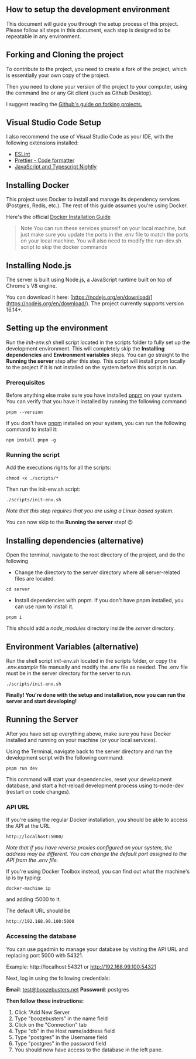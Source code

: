 ## How to setup the development environment

This document will guide you through the setup process of this project. Please follow all steps in this document, each step is designed to be repeatable in any environment.

## Forking and Cloning the project

To contribute to the project, you need to create a fork of the project, which is essentially your own copy of the project.

Then you need to clone your version of the project to your computer, using the command line or any Git client (such as Github Desktop).

I suggest reading the [Github's guide on forking projects.](https://guides.github.com/activities/forking/)

## Visual Studio Code Setup

I also recommend the use of Visual Studio Code as your IDE, with the following extensions installed:

- [ESLint](https://marketplace.visualstudio.com/items?itemName=dbaeumer.vscode-eslint)
- [Prettier - Code formatter](https://marketplace.visualstudio.com/items?itemName=esbenp.prettier-vscode)
- [JavaScript and Typescript Nightly](https://marketplace.visualstudio.com/items?itemName=ms-vscode.vscode-typescript-next)

## Installing Docker

This project uses Docker to install and manage its dependency services (Postgres, Redis, etc.). The rest of this guide assumes you're using Docker.

Here's the official [Docker Installation Guide](https://docs.docker.com/get-docker/)

> Note You can run these services yourself on your local machine, but just make sure you update the ports in the .env file to match the ports on your local machine. You will also need to modify the run-dev.sh script to skip the docker commands

## Installing Node.js

The server is built using Node.js, a JavaScript runtime built on top of Chrome's V8 engine.

You can download it here: [https://nodejs.org/en/download/](https://nodejs.org/en/download/). The project currently supports version 16.14+.

## Setting up the environment

Run the _init-env.sh_ shell script located in the scripts folder to fully set up the development environment. This will completely skip the **Installing dependencies** and **Environment variables** steps. You can go straight to the **Running the server** step after this step. This script will install pnpm locally to the project if it is not installed on the system before this script is run.

### Prerequisites

Before anything else make sure you have installed [pnpm](https://www.npmjs.com/package/pnpm) on your system. You can verify that you have it installed by running the following command:

```
pnpm --version
```

If you don't have [pnpm](https://www.npmjs.com/package/pnpm) installed on your system, you can run the following command to install it:

```
npm install pnpm -g
```

### Running the script

Add the executions rights for all the scripts:

```
chmod +x ./scripts/*
```

Then run the init-env.sh script:

```
./scripts/init-env.sh
```

_Note that this step requires that you are using a Linux-based system._

You can now skip to the **Running the server** step! 😉

## Installing dependencies (alternative)

Open the terminal, navigate to the root directory of the project, and do the following

- Change the directory to the server directory where all server-related files are located.

```
cd server
```

- Install dependencies with pnpm. If you don't have pnpm installed, you can use npm to install it.

```
pnpm i
```

This should add a _node_modules_ directory inside the _server_ directory.

## Environment Variables (alternative)

Run the shell script _init-env.sh_ located in the scripts folder, or copy the _.env.example_ file manually and modify the .env file as needed. The .env file must be in the server directory for the server to run.

```
./scripts/init-env.sh
```

**Finally! You're done with the setup and installation, now you can run the server and start developing!**

## Running the Server

After you have set up everything above, make sure you have Docker installed and running on your machine (or your local services).

Using the Terminal, navigate back to the server directory and run the development script with the following command:

```
pnpm run dev
```

This command will start your dependencies, reset your development database, and start a hot-reload development process using ts-node-dev (restart on code changes).

### API URL

If you're using the regular Docker installation, you should be able to access the API at the URL

```
http://localhost:5000/
```

_Note that if you have reverse proxies configured on your system, the address may be different. You can change the default port assigned to the API from the .env file._

If you're using Docker Toolbox instead, you can find out what the machine's ip is by typing:

```
docker-machine ip
```

and adding :5000 to it.

The default URL should be

```
http://192.168.99.100:5000
```

### Accessing the database

You can use pgadmin to manage your database by visiting the API URL and replacing port 5000 with 54321.

Example: http://localhost:54321 or http://192.168.99.100:54321

Next, log in using the following credentials:

**Email**: test@boozebusters.net
**Password**: postgres

**Then follow these instructions:**

1.  Click "Add New Server
2.  Type "boozebusters" in the name field
3.  Click on the "Connection" tab
4.  Type "db" in the Host name/address field
5.  Type "postgres" in the Username field
6.  Type "postgres" in the password field
7.  You should now have access to the database in the left pane.
